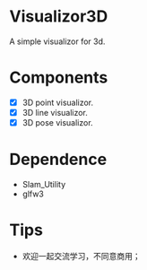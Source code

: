 # Visualizor3D
A simple visualizor for 3d.

# Components
- [x] 3D point visualizor.
- [x] 3D line visualizor.
- [x] 3D pose visualizor.

# Dependence
- Slam_Utility
- glfw3

# Tips
- 欢迎一起交流学习，不同意商用；
